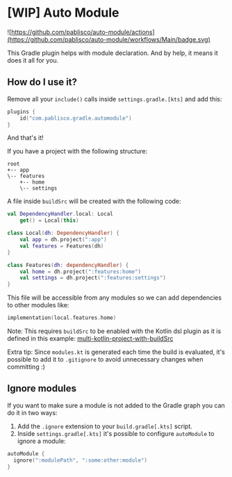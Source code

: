 # [WIP] Auto Module

![https://github.com/pablisco/auto-module/actions](https://github.com/pablisco/auto-module/workflows/Main/badge.svg)


This Gradle plugin helps with module declaration. And by help, it means it does it all for you.

## How do I use it?

Remove all your `include()` calls inside `settings.gradle.[kts]` and add this:

```kotlin
plugins {
    id("com.pablisco.gradle.automodule")
}
```

And that's it!

If you have a project with the following structure:

```
root
+-- app
\-- features
    +-- home
    \-- settings
```

A file inside `buildSrc` will be created with the following code:

```kotlin
val DependencyHandler.local: Local
    get() = Local(this)

class Local(dh: DependencyHandler) {
    val app = dh.project(":app")
    val features = Features(dh)
}

class Features(dh: dependencyHandler) {
    val home = dh.project(":features:home")
    val settings = dh.project(":features:settings")
}
```

This file will be accessible from any modules so we can add dependencies to other modules like:

```kotlin
implementation(local.features.home)
```

Note: This requires `buildSrc` to be enabled with the Kotlin dsl plugin as it is defined in this example: [multi-kotlin-project-with-buildSrc](https://github.com/gradle/kotlin-dsl-samples/tree/master/samples/multi-kotlin-project-with-buildSrc)

Extra tip: Since `modules.kt` is generated each time the build is evaluated, it's possible to add it to `.gitignore` to avoid unnecessary changes when committing :)

## Ignore modules

If you want to make sure a module is not added to the Gradle graph you can do it in two ways:

1. Add the `.ignore` extension to your `build.gradle[.kts]` script.
2. Inside `settings.gradle[.kts]` it's possible to configure `autoModule` to ignore a module:

```kotlin
autoModule {
  ignore(":modulePath", ":some:other:module")
}
```
